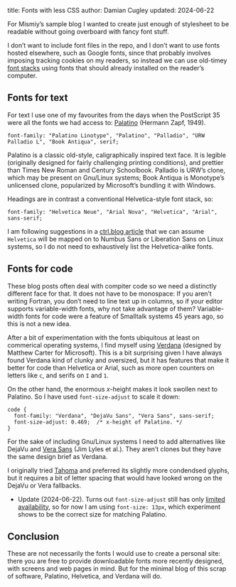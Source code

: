 title: Fonts with less CSS
author: Damian Cugley
updated: 2024-06-22

For Mismiy’s sample blog I wanted to create just enough of stylesheet to 
be readable without going overboard with fancy font stuff.

I don’t want to include font files in the repo, and I don’t want to use fonts
hosted elsewhere, such as Google fonts, since that probably involves imposing 
tracking cookies on my readers, so instead we can use old-timey [font stacks][1]
using fonts that should already installed on the reader’s computer.

## Fonts for text

For text
I use one of my favourites from the days when the PostScript 35 were all
the fonts we had access to: [Palatino][] (Hermann Zapf, 1949).

    font-family: "Palatino Linotype", "Palatino", "Palladio", "URW Palladio L", "Book Antiqua", serif;

Palatino is a classic old-style, caligraphically inspired text face.
It is legible (originally designed for fairly challenging printing conditions),
and prettier than Times New Roman and Century Schoolbook.
Palladio is URW’s clone, which may be present on  Gnu/Linux systems;
Book Antiqua is Monotype’s unlicensed clone, popularized by Microsoft’s
bundling it with Windows.

Headings are in contrast a conventional Helvetica-style font stack, so:

    font-family: "Helvetica Neue", "Arial Nova", "Helvetica", "Arial", sans-serif;

I am following suggestions in a [ctrl.blog article][] that we can assume `Helvetica` will be
mapped on to Numbus Sans or Liberation Sans on Linux systems, so I do not
need to exhaustively list the Helvetica-alike fonts.


## Fonts for code

These blog posts often deal with compiter code so we need a distinctly different
face for that. It does not have to be monospace: If you aren’t writing Fortran,
you don’t need to line text up in columns, so if your editor supports variable-width
fonts, why not take advantage of them? Variable-width fonts for code were
a feature of Smalltalk systems 45 years ago, so this is not a new idea.

After a bit of experimentation with the fonts ubiquitous at least on commerical
operating systems, I find myself using [Verdana] (designed by Matthew Carter for Microsoft).
This is a bit surprising given I have always found Verdana kind of clunky and
oversized, but it has
features that make it better for code than Helvetica or Arial, such
as more open counters on letters like `c`, and serifs on `I` and `1`.

On the other hand, the enormous _x_-height makes it look swollen
next to Palatino. So I have used `font-size-adjust` to scale it down:

    code {
      font-family: "Verdana", "DejaVu Sans", "Vera Sans", sans-serif;
      font-size-adjust: 0.469;  /* x-height of Palatino. */
    }

For the sake of including Gnu/Linux systems I need to add alternatives like DejaVu
and [Vera Sans] (Jim Lyles et al.). They aren’t clones but they have the same design
brief as Verdana.

I originally tried [Tahoma] and preferred its slightly more condendsed glyphs,
but it requires a bit of letter spacing that would have looked wrong on the
DejaVu or Vera fallbacks.

* Update (2024-06-22). Turns out `font-size-adjust` still has only [limited
availability], so for now I am using `font-size: 13px`, which experiment shows
to be the correct size for matching Palatino. 

## Conclusion

These are not necessarily the fonts I would use to create a personal site:
there you are free to provide downloadable fonts more recently designed, with
screens and web pages in mind. But for the minimal blog of this scrap of software,
Palatino, Helvetica, and Verdana will do.


[1]: https://www.smashingmagazine.com/2009/09/complete-guide-to-css-font-stacks/
[Palatino]: https://en.wikipedia.org/wiki/Palatino#Book_Antiqua
[ctrl.blog article]: https://www.ctrl.blog/entry/font-stack-text.html
[Tahoma]: https://en.wikipedia.org/wiki/Tahoma_(typeface)
[Vera Sans]: https://en.wikipedia.org/wiki/Bitstream_Vera
[Verdana]: https://en.wikipedia.org/wiki/Verdana
[limited availability]: https://developer.mozilla.org/en-US/docs/Web/CSS/font-size-adjust#browser_compatibility

